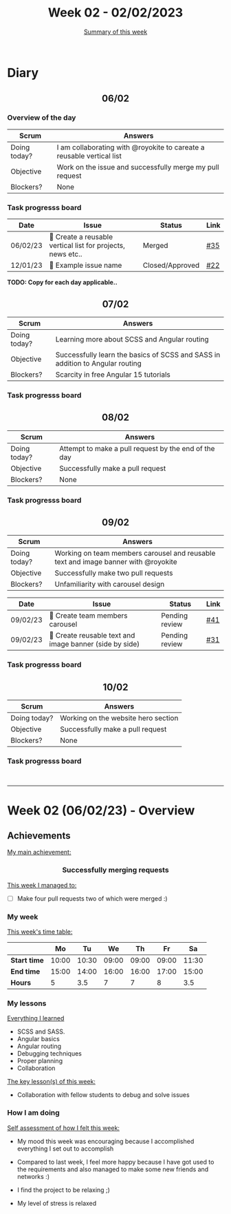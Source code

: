

<!-- 
  Welcome to your weekly agenda.
  In this agenda, you will note down day to day progress.
-->

<h1 align="center">Week 02 - 02/02/2023</h1>

<p align="center"><a href="#summary">Summary of this week</a></p>

<br/>
<!-- 
  -- SECTION: OVERVIEW
  -- For each day, fill out your diary
  -->

<h1>Diary</h1>

<h2 align="center">06/02</h2>

### Overview of the day

<!-- Fill out the daily scrum table 
  -- Doing today? - What are you working on today?
  -- Objective?   - What do you hope to achieve today?
  -- Blockers?    - Any blockers? Anywhere you need help?
-->

| Scrum	       | Answers 	| 
|----------	   |-------	  |
| Doing today? | I am collaborating with @royokite to careate a reusable vertical list|
| Objective    | Work on the issue and successfully merge my pull request|
| Blockers?    | None |

### Task progresss board

<!-- List all the tasks and bounties in progress this week -->

| Date     	| Issue 	| Status 	| Link 	|
|----------	|-------	|--------	|------	|
| 06/02/23 	| 🏇 Create a reusable vertical list for projects, news etc.. | Merged | [#35](https://github.com/italanta/kujali/issues/35) |
| 12/01/23	| 🏇 Example issue name | Closed/Approved | [#22](https://github.com/italanta/kujali/issues/22) |

**TODO: Copy for each day applicable..**

<h2 align="center">07/02</h2>

| Scrum	       | Answers 	| 
|----------	   |-------	  |
| Doing today? | Learning more about SCSS and Angular routing |
| Objective    | Successfully learn the basics of SCSS and SASS in addition to Angular routing |
| Blockers?    | Scarcity in free Angular 15 tutorials |

### Task progresss board

<!-- List all the tasks and bounties in progress this week -->


<h2 align="center">08/02</h2>

| Scrum	       | Answers 	| 
|----------	   |-------	  |
| Doing today? | Attempt to make a pull request by the end of the day |
| Objective    | Successfully make a pull request |
| Blockers?    | None |

### Task progresss board

<!-- List all the tasks and bounties in progress this week -->

<h2 align="center">09/02</h2>

| Scrum	       | Answers 	| 
|----------	   |-------	  |
| Doing today? | Working on team members carousel and reusable text and image banner with @royokite |
| Objective    | Successfully make two pull requests |
| Blockers?    | Unfamiliarity with carousel design |

| Date     	| Issue 	| Status 	| Link 	|
|----------	|-------	|--------	|------	|
| 09/02/23 	| 🏇 Create team members carousel | Pending review | [#41](https://github.com/italanta/kujali/issues/41) |
| 09/02/23 	| 🏇 Create reusable text and image banner (side by side) | Pending review | [#31](https://github.com/italanta/kujali/issues/31) |


### Task progresss board

<!-- List all the tasks and bounties in progress this week -->

<h2 align="center">10/02</h2>

| Scrum	       | Answers 	| 
|----------	   |-------	  |
| Doing today? | Working on the website hero section |
| Objective    | Successfully make a pull request |
| Blockers?    | None |

### Task progresss board

<!-- List all the tasks and bounties in progress this week -->

<br/>

<hr id="summary" />
<!-- Fill this section at the end of each week, -->

# Week 02 (06/02/23) - Overview

<!-- What was your main achievement -->
<h2>Achievements</h2>

<u>My main achievement:</u>

<!-- Write the achievement you are most proud off in one line! -->
<h3 align="center">Successfully merging requests</h3>

<!-- List all your achievement -->
<u>This week I managed to:</u>

- [ ] Make four pull requests two of which were merged :)

### My week
<!-- Keep track of your time table daily -->
<u>This week's time table:</u>

|                | Mo | Tu 	| We 	| Th | Fr | Sa |
|---             |---	|---	|---  |--- |--- |--- |
| **Start time** | 10:00   |  10:30   | 09:00    | 09:00   | 09:00   | 11:30   |
| **End time**	 |  15:00  |  14:00   |  16:00   | 16:00   | 17:00   |  15:00  |
| **Hours**	     | 5  | 3.5  | 7  | 7  | 8  | 3.5  |

### My lessons
<!-- What did I learn? -->
<u>Everything I learned</u>

- SCSS and SASS.
- Angular basics
- Angular routing
- Debugging techniques
- Proper planning
- Collaboration

<u>The key lesson(s) of this week:</u>
- Collaboration with fellow students to debug and solve issues

### How I am doing
<!-- How did you feel? -->
<u>Self assessment of how I felt this week:</u>

- My mood this week was encouraging because I accomplished everything I set out to accomplish
  
- Compared to last week, I feel more happy because I have got used to the requirements and also managed to make some new friends and networks :)

- I find the project to be relaxing ;)

- My level of stress is relaxed
